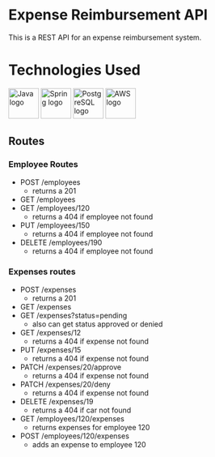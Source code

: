 # Expense Reimbursement API
This is a REST API for an expense reimbursement system.   

# Technologies Used
<img src=https://seeklogo.com/images/J/java-logo-7F8B35BAB3-seeklogo.com.png alt="Java logo" width="60">  <img src="https://spring-petclinic.github.io/images/logo-spring.png" alt="Spring logo" width="60"> <img src="https://upload.wikimedia.org/wikipedia/commons/thumb/2/29/Postgresql_elephant.svg/1985px-Postgresql_elephant.svg.png" alt="PostgreSQL logo" width="60"> <img src="https://upload.wikimedia.org/wikipedia/commons/thumb/9/93/Amazon_Web_Services_Logo.svg/768px-Amazon_Web_Services_Logo.svg.png?20170912170050" alt="AWS logo" width="60">   

## Routes

### Employee Routes
- POST /employees
    - returns a 201
- GET /employees
- GET /employees/120
    - returns a 404 if employee not found
- PUT /employees/150
    - returns a 404 if employee not found
- DELETE /employees/190
    - returns a 404 if employee not found

### Expenses routes
- POST /expenses
    - returns a 201
- GET /expenses
- GET /expenses?status=pending
    - also can get status approved or denied
- GET /expenses/12
    - returns a 404 if expense not found
- PUT /expenses/15
    - returns a 404 if expense not found
- PATCH /expenses/20/approve
    - returns a 404 if expense not found
- PATCH /expenses/20/deny
    - returns a 404 if expense not found
- DELETE /expenses/19
    - returns a 404 if car not found
- GET /employees/120/expenses
    - returns expenses for employee 120
- POST /employees/120/expenses
    - adds an expense to employee 120